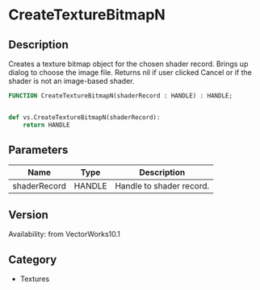 # CreateTextureBitmapN

## Description
Creates a texture bitmap object for the chosen shader record.  Brings up dialog to choose the image file.  Returns nil if user clicked Cancel or if the shader is not an image-based shader.

```pascal
FUNCTION CreateTextureBitmapN(shaderRecord : HANDLE) : HANDLE;
```

```python

def vs.CreateTextureBitmapN(shaderRecord):
    return HANDLE
```

## Parameters
|Name|Type|Description|
|---|---|---|
|shaderRecord|HANDLE|Handle to shader record.|

## Version
Availability: from VectorWorks10.1
## Category
* Textures

